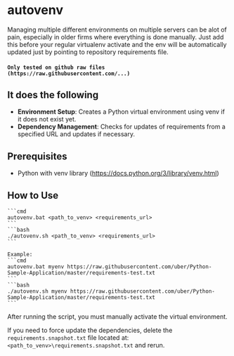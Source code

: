 # autovenv
Managing multiple different environments on multiple servers can be alot of pain, especially in older firms where everything is done manually. Just add this before your regular virtualenv activate and the env will be automatically updated just by pointing to repository requirements file.

#### `Only tested on github raw files (https://raw.githubusercontent.com/...)`

## It does the following
- **Environment Setup**: Creates a Python virtual environment using venv if it does not exist yet.
- **Dependency Management**: Checks for updates of requirements from a specified URL and updates if necessary.

## Prerequisites
- Python with venv library (https://docs.python.org/3/library/venv.html)

## How to Use
    ```cmd
    autovenv.bat <path_to_venv> <requirements_url>
    ```
    ```bash
    ./autovenv.sh <path_to_venv> <requirements_url>
    ```

    Example:
    ```cmd
    autovenv.bat myenv https://raw.githubusercontent.com/uber/Python-Sample-Application/master/requirements-test.txt
    ```
    ```bash
    ./autovenv.sh myenv https://raw.githubusercontent.com/uber/Python-Sample-Application/master/requirements-test.txt
    ```

After running the script, you must manually activate the virtual environment.

If you need to force update the dependencies, delete the `requirements.snapshot.txt` file located at: `<path_to_venv>\requirements.snapshot.txt` and rerun.


